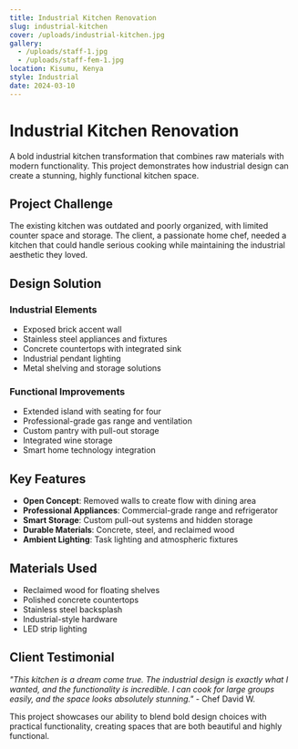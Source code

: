 ```yaml
---
title: Industrial Kitchen Renovation
slug: industrial-kitchen
cover: /uploads/industrial-kitchen.jpg
gallery:
  - /uploads/staff-1.jpg
  - /uploads/staff-fem-1.jpg
location: Kisumu, Kenya
style: Industrial
date: 2024-03-10
---
```


# Industrial Kitchen Renovation

A bold industrial kitchen transformation that combines raw materials with modern functionality. This project demonstrates how industrial design can create a stunning, highly functional kitchen space.

## Project Challenge

The existing kitchen was outdated and poorly organized, with limited counter space and storage. The client, a passionate home chef, needed a kitchen that could handle serious cooking while maintaining the industrial aesthetic they loved.

## Design Solution

### Industrial Elements
- Exposed brick accent wall
- Stainless steel appliances and fixtures
- Concrete countertops with integrated sink
- Industrial pendant lighting
- Metal shelving and storage solutions

### Functional Improvements
- Extended island with seating for four
- Professional-grade gas range and ventilation
- Custom pantry with pull-out storage
- Integrated wine storage
- Smart home technology integration

## Key Features

- **Open Concept**: Removed walls to create flow with dining area
- **Professional Appliances**: Commercial-grade range and refrigerator
- **Smart Storage**: Custom pull-out systems and hidden storage
- **Durable Materials**: Concrete, steel, and reclaimed wood
- **Ambient Lighting**: Task lighting and atmospheric fixtures

## Materials Used

- Reclaimed wood for floating shelves
- Polished concrete countertops
- Stainless steel backsplash
- Industrial-style hardware
- LED strip lighting

## Client Testimonial

*"This kitchen is a dream come true. The industrial design is exactly what I wanted, and the functionality is incredible. I can cook for large groups easily, and the space looks absolutely stunning."* - Chef David W.

This project showcases our ability to blend bold design choices with practical functionality, creating spaces that are both beautiful and highly functional.
